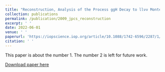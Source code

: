 ```yaml
---
title: "Reconstruction, Analysis of the Process ggH Decay to llνν Monte Carlo with MH=125 GeV and Introduction of the Physical Background"
collection: publications
permalink: /publication/2009_jpcs_reconstruction
excerpt: ' '
date: 2022-06-01
venue: ' '
paperurl: 'https://iopscience.iop.org/article/10.1088/1742-6596/2287/1/012030'
citation: ' '
---
```

This paper is about the number 1. The number 2 is left for future work.

[Download paper here](http://ze-ouyang.github.io/files/2009_jpcs_reconstruction.pdf)

<!-- Recommended citation: Your Name, You. (2009). "Paper Title Number 1." <i>Journal 1</i>. 1(1). -->
